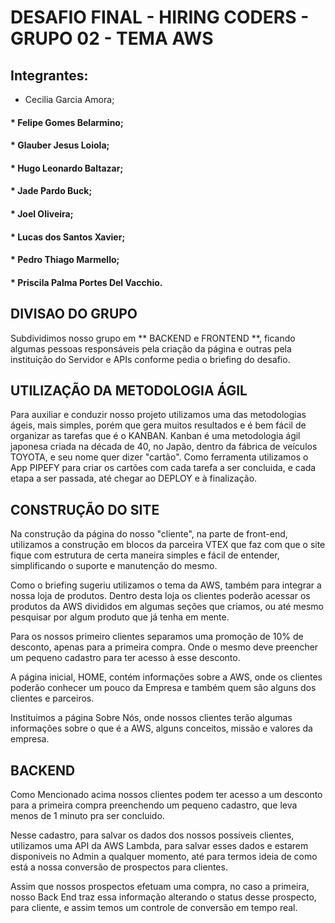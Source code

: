 # DESAFIO FINAL - HIRING CODERS - GRUPO 02 - TEMA AWS

## Integrantes: 
* Cecilia Garcia Amora;
#### * Felipe Gomes Belarmino;
#### * Glauber Jesus Loiola;
#### * Hugo Leonardo Baltazar;
#### * Jade Pardo Buck;
#### * Joel Oliveira;
#### * Lucas dos Santos Xavier;
#### * Pedro Thiago Marmello;
#### * Priscila Palma Portes Del Vacchio.

## DIVISAO DO GRUPO
Subdividimos nosso grupo em ** BACKEND e FRONTEND **, ficando algumas pessoas responsáveis pela criação da página e outras pela instituição do Servidor e APIs conforme pedia o briefing do desafio. 

## UTILIZAÇÃO DA METODOLOGIA ÁGIL
Para auxiliar e conduzir nosso projeto utilizamos uma das metodologias ágeis, mais simples, porém que gera muitos resultados e é bem fácil de organizar as tarefas que é o KANBAN. Kanban é uma metodologia ágil japonesa criada na década de 40, no Japão, dentro da fábrica de veículos TOYOTA, e seu nome quer dizer "cartão". Como ferramenta utilizamos o App PIPEFY para criar os cartões com cada tarefa a ser concluida, e cada etapa a ser passada, até chegar ao DEPLOY e à finalização. 

## CONSTRUÇÃO DO SITE
Na construção da página do nosso "cliente", na parte de front-end, utilizamos a construção em blocos da parceira VTEX que faz com que o site fique com estrutura de certa maneira simples e fácil de entender, simplificando o suporte e manutenção do mesmo. 

Como o briefing sugeriu utilizamos o tema da AWS, também para integrar a nossa loja de produtos. Dentro desta loja os clientes poderão acessar os produtos da AWS divididos em algumas seções que criamos, ou até mesmo pesquisar por algum produto que já tenha em mente. 

Para os nossos primeiro clientes separamos uma promoção de 10% de desconto, apenas para a primeira compra. Onde o mesmo deve preencher um pequeno cadastro para ter acesso à esse desconto. 

A página inicial, HOME, contém informações sobre a AWS, onde os clientes poderão conhecer um pouco da Empresa e também quem são alguns dos clientes e parceiros. 

Instituimos a página Sobre Nós, onde nossos clientes terão algumas informações sobre o que é a AWS, alguns conceitos, missão e valores da empresa. 

## BACKEND 
Como Mencionado acima nossos clientes podem ter acesso a um desconto para a primeira compra preenchendo um pequeno cadastro, que leva menos de 1 minuto pra ser concluido. 

Nesse cadastro, para salvar os dados dos nossos possíveis clientes, utilizamos uma API da AWS Lambda, para salvar esses dados e estarem disponiveis no Admin a qualquer momento, até para termos ideia de como está a nossa conversão de prospectos para clientes.

Assim que nossos prospectos efetuam uma compra, no caso a primeira, nosso Back End traz essa informação alterando o status desse prospecto, para cliente, e assim temos um controle de conversão em tempo real. 

